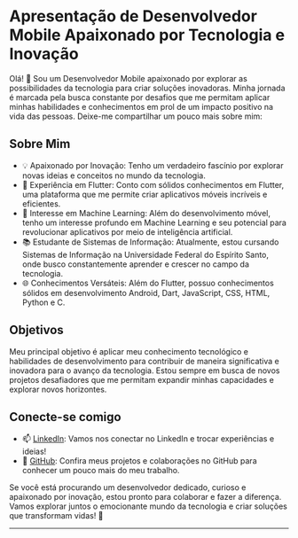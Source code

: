# Apresentação de Desenvolvedor Mobile Apaixonado por Tecnologia e Inovação

Olá! 👋 Sou um Desenvolvedor Mobile apaixonado por explorar as possibilidades da tecnologia para criar soluções inovadoras. Minha jornada é marcada pela busca constante por desafios que me permitam aplicar minhas habilidades e conhecimentos em prol de um impacto positivo na vida das pessoas. Deixe-me compartilhar um pouco mais sobre mim:

## Sobre Mim

- 💡 Apaixonado por Inovação: Tenho um verdadeiro fascínio por explorar novas ideias e conceitos no mundo da tecnologia.
- 📱 Experiência em Flutter: Conto com sólidos conhecimentos em Flutter, uma plataforma que me permite criar aplicativos móveis incríveis e eficientes.
- 🤖 Interesse em Machine Learning: Além do desenvolvimento móvel, tenho um interesse profundo em Machine Learning e seu potencial para revolucionar aplicativos por meio de inteligência artificial.
- 📚 Estudante de Sistemas de Informação: Atualmente, estou cursando Sistemas de Informação na Universidade Federal do Espírito Santo, onde busco constantemente aprender e crescer no campo da tecnologia.
- 🌐 Conhecimentos Versáteis: Além do Flutter, possuo conhecimentos sólidos em desenvolvimento Android, Dart, JavaScript, CSS, HTML, Python e C.

## Objetivos

Meu principal objetivo é aplicar meu conhecimento tecnológico e habilidades de desenvolvimento para contribuir de maneira significativa e inovadora para o avanço da tecnologia. Estou sempre em busca de novos projetos desafiadores que me permitam expandir minhas capacidades e explorar novos horizontes.

## Conecte-se comigo

- 📫 [LinkedIn](https://www.linkedin.com/in/douglas-bastos-mer%C3%AAncio-127550204/): Vamos nos conectar no LinkedIn e trocar experiências e ideias!
- 📂 [GitHub](https://github.com/Douglasbm040): Confira meus projetos e colaborações no GitHub para conhecer um pouco mais do meu trabalho.

Se você está procurando um desenvolvedor dedicado, curioso e apaixonado por inovação, estou pronto para colaborar e fazer a diferença. Vamos explorar juntos o emocionante mundo da tecnologia e criar soluções que transformam vidas! 🚀

---

